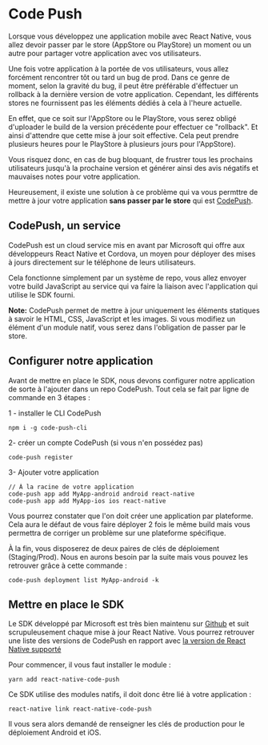 # Code Push

Lorsque vous développez une application mobile avec React Native, vous allez devoir passer par le store (AppStore ou PlayStore) un moment ou un autre pour partager votre application avec vos utilisateurs.

Une fois votre application à la portée de vos utilisateurs, vous allez forcément rencontrer tôt ou tard un bug de prod. Dans ce genre de moment, selon la gravité du bug, il peut être préférable d'éffectuer un rollback à la dernière version de votre application. Cependant, les différents stores ne fournissent pas les éléments dédiés à cela à l'heure actuelle.

En effet, que ce soit sur l'AppStore ou le PlayStore, vous serez obligé d'uploader le build de la version précédente pour effectuer ce "rollback". Et ainsi d'attendre que cette mise à jour soit effective. Cela peut prendre plusieurs heures pour le PlayStore à plusieurs jours pour l'AppStore).

Vous risquez donc, en cas de bug bloquant, de frustrer tous les prochains utilisateurs jusqu'à la prochaine version et générer ainsi des avis négatifs et mauvaises notes pour votre application.

Heureusement, il existe une solution à ce problème qui va vous permttre de mettre à jour votre application **sans passer par le store** qui est [CodePush](https://microsoft.github.io/code-push/).

## CodePush, un service

CodePush est un cloud service mis en avant par Microsoft qui offre aux développeurs React Native et Cordova, un moyen pour déployer des mises à jours directement sur le téléphone de leurs utilisateurs.

Cela fonctionne simplement par un système de repo, vous allez envoyer votre build JavaScript au service qui va faire la liaison avec l'application qui utilise le SDK fourni.

**Note:** CodePush permet de mettre à jour uniquement les éléments statiques à savoir le HTML, CSS, JavaScript et les images. Si vous modifiez un élément d'un module natif, vous serez dans l'obligation de passer par le store.

## Configurer notre application

Avant de mettre en place le SDK, nous devons configurer notre application de sorte à l'ajouter dans un repo CodePush. Tout cela se fait par ligne de commande en 3 étapes :

1 - installer le CLI CodePush 
```
npm i -g code-push-cli
```

2- créer un compte CodePush (si vous n'en possédez pas)
```
code-push register
```

3- Ajouter votre application
```
// À la racine de votre application
code-push app add MyApp-android android react-native
code-push app add MyApp-ios ios react-native
```

Vous pourrez constater que l'on doit créer une application par plateforme. Cela aura le défaut de vous faire déployer 2 fois le même build mais vous permettra de corriger un problème sur une plateforme spécifique.

À la fin, vous disposerez de deux paires de clés de déploiement (Staging/Prod).
Nous en aurons besoin par la suite mais vous pouvez les retrouver grâce à cette commande : 
```
code-push deployment list MyApp-android -k
```

## Mettre en place le SDK

Le SDK développé par Microsoft est très bien maintenu sur [Github](https://github.com/Microsoft/react-native-code-push) et suit scrupuleusement chaque mise à jour React Native. Vous pourrez retrouver une liste des versions de CodePush en rapport avec [la version de React Native supporté](https://github.com/Microsoft/react-native-code-push#supported-react-native-platforms)

Pour commencer, il vous faut installer le module :
```
yarn add react-native-code-push
```

Ce SDK utilise des modules natifs, il doit donc être lié à votre application : 
```
react-native link react-native-code-push
```

Il vous sera alors demandé de renseigner les clés de production pour le déploiement Android et iOS.